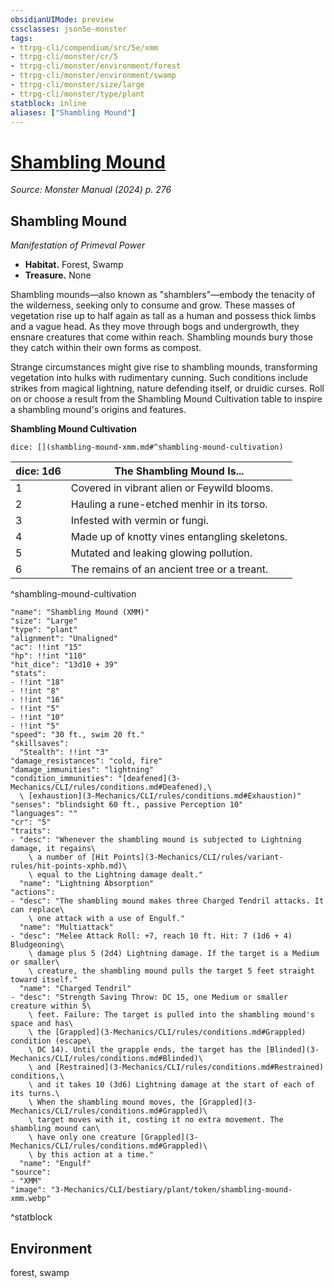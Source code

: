 ```yaml
---
obsidianUIMode: preview
cssclasses: json5e-monster
tags:
- ttrpg-cli/compendium/src/5e/xmm
- ttrpg-cli/monster/cr/5
- ttrpg-cli/monster/environment/forest
- ttrpg-cli/monster/environment/swamp
- ttrpg-cli/monster/size/large
- ttrpg-cli/monster/type/plant
statblock: inline
aliases: ["Shambling Mound"]
---
```

# [Shambling Mound](3-Mechanics\CLI\bestiary\plant/shambling-mound-xmm.md)
*Source: Monster Manual (2024) p. 276*  

## Shambling Mound

*Manifestation of Primeval Power*

- **Habitat.** Forest, Swamp  
- **Treasure.** None  

Shambling mounds—also known as "shamblers"—embody the tenacity of the wilderness, seeking only to consume and grow. These masses of vegetation rise up to half again as tall as a human and possess thick limbs and a vague head. As they move through bogs and undergrowth, they ensnare creatures that come within reach. Shambling mounds bury those they catch within their own forms as compost.

Strange circumstances might give rise to shambling mounds, transforming vegetation into hulks with rudimentary cunning. Such conditions include strikes from magical lightning, nature defending itself, or druidic curses. Roll on or choose a result from the Shambling Mound Cultivation table to inspire a shambling mound's origins and features.

**Shambling Mound Cultivation**

`dice: [](shambling-mound-xmm.md#^shambling-mound-cultivation)`

| dice: 1d6 | The Shambling Mound Is... |
|-----------|---------------------------|
| 1 | Covered in vibrant alien or Feywild blooms. |
| 2 | Hauling a rune-etched menhir in its torso. |
| 3 | Infested with vermin or fungi. |
| 4 | Made up of knotty vines entangling skeletons. |
| 5 | Mutated and leaking glowing pollution. |
| 6 | The remains of an ancient tree or a treant. |
^shambling-mound-cultivation

```statblock
"name": "Shambling Mound (XMM)"
"size": "Large"
"type": "plant"
"alignment": "Unaligned"
"ac": !!int "15"
"hp": !!int "110"
"hit_dice": "13d10 + 39"
"stats":
- !!int "18"
- !!int "8"
- !!int "16"
- !!int "5"
- !!int "10"
- !!int "5"
"speed": "30 ft., swim 20 ft."
"skillsaves":
  "Stealth": !!int "3"
"damage_resistances": "cold, fire"
"damage_immunities": "lightning"
"condition_immunities": "[deafened](3-Mechanics/CLI/rules/conditions.md#Deafened),\
  \ [exhaustion](3-Mechanics/CLI/rules/conditions.md#Exhaustion)"
"senses": "blindsight 60 ft., passive Perception 10"
"languages": ""
"cr": "5"
"traits":
- "desc": "Whenever the shambling mound is subjected to Lightning damage, it regains\
    \ a number of [Hit Points](3-Mechanics/CLI/rules/variant-rules/hit-points-xphb.md)\
    \ equal to the Lightning damage dealt."
  "name": "Lightning Absorption"
"actions":
- "desc": "The shambling mound makes three Charged Tendril attacks. It can replace\
    \ one attack with a use of Engulf."
  "name": "Multiattack"
- "desc": "Melee Attack Roll: +7, reach 10 ft. Hit: 7 (1d6 + 4) Bludgeoning\
    \ damage plus 5 (2d4) Lightning damage. If the target is a Medium or smaller\
    \ creature, the shambling mound pulls the target 5 feet straight toward itself."
  "name": "Charged Tendril"
- "desc": "Strength Saving Throw: DC 15, one Medium or smaller creature within 5\
    \ feet. Failure: The target is pulled into the shambling mound's space and has\
    \ the [Grappled](3-Mechanics/CLI/rules/conditions.md#Grappled) condition (escape\
    \ DC 14). Until the grapple ends, the target has the [Blinded](3-Mechanics/CLI/rules/conditions.md#Blinded)\
    \ and [Restrained](3-Mechanics/CLI/rules/conditions.md#Restrained) conditions,\
    \ and it takes 10 (3d6) Lightning damage at the start of each of its turns.\
    \ When the shambling mound moves, the [Grappled](3-Mechanics/CLI/rules/conditions.md#Grappled)\
    \ target moves with it, costing it no extra movement. The shambling mound can\
    \ have only one creature [Grappled](3-Mechanics/CLI/rules/conditions.md#Grappled)\
    \ by this action at a time."
  "name": "Engulf"
"source":
- "XMM"
"image": "3-Mechanics/CLI/bestiary/plant/token/shambling-mound-xmm.webp"
```
^statblock

## Environment

forest, swamp
